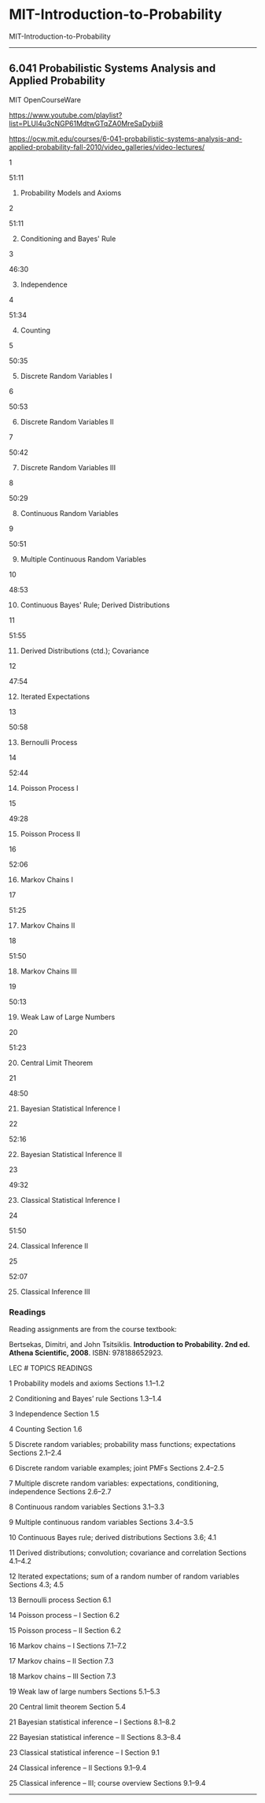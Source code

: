 # MIT-Introduction-to-Probability
MIT-Introduction-to-Probability


-----

## 6.041 Probabilistic Systems Analysis and Applied Probability
MIT OpenCourseWare

https://www.youtube.com/playlist?list=PLUl4u3cNGP61MdtwGTqZA0MreSaDybji8

https://ocw.mit.edu/courses/6-041-probabilistic-systems-analysis-and-applied-probability-fall-2010/video_galleries/video-lectures/

1

51:11

1. Probability Models and Axioms


2

51:11

2. Conditioning and Bayes' Rule


3

46:30

3. Independence


4

51:34

4. Counting


5

50:35

5. Discrete Random Variables I


6

50:53

6. Discrete Random Variables II


7

50:42

7. Discrete Random Variables III


8

50:29

8. Continuous Random Variables


9

50:51

9. Multiple Continuous Random Variables


10

48:53

10. Continuous Bayes' Rule; Derived Distributions


11

51:55

11. Derived Distributions (ctd.); Covariance


12

47:54

12. Iterated Expectations


13

50:58

13. Bernoulli Process


14

52:44

14. Poisson Process I


15

49:28

15. Poisson Process II


16

52:06

16. Markov Chains I


17

51:25

17. Markov Chains II


18

51:50

18. Markov Chains III


19

50:13

19. Weak Law of Large Numbers


20

51:23

20. Central Limit Theorem


21

48:50

21. Bayesian Statistical Inference I


22

52:16

22. Bayesian Statistical Inference II


23

49:32

23. Classical Statistical Inference I


24

51:50

24. Classical Inference II


25

52:07

25. Classical Inference III


### Readings
Reading assignments are from the course textbook:

Bertsekas, Dimitri, and John Tsitsiklis. **Introduction to Probability. 2nd ed. Athena Scientific, 2008**. ISBN: 978188652923.

LEC #	TOPICS	READINGS

1	Probability models and axioms	Sections 1.1–1.2

2	Conditioning and Bayes’ rule	Sections 1.3–1.4

3	Independence	Section 1.5

4	Counting	Section 1.6

5	Discrete random variables; probability mass functions; expectations	Sections 2.1–2.4

6	Discrete random variable examples; joint PMFs	Sections 2.4–2.5

7	Multiple discrete random variables: expectations, conditioning, independence	Sections 2.6–2.7

8	Continuous random variables	Sections 3.1–3.3

9	Multiple continuous random variables	Sections 3.4–3.5

10	Continuous Bayes rule; derived distributions	Sections 3.6; 4.1

11	Derived distributions; convolution; covariance and correlation	Sections 4.1–4.2

12	Iterated expectations; sum of a random number of random variables	Sections 4.3; 4.5

13	Bernoulli process	Section 6.1

14	Poisson process – I	Section 6.2

15	Poisson process – II	Section 6.2

16	Markov chains – I	Sections 7.1–7.2

17	Markov chains – II	Section 7.3

18	Markov chains – III	Section 7.3

19	Weak law of large numbers	Sections 5.1–5.3

20	Central limit theorem	Section 5.4

21	Bayesian statistical inference – I	Sections 8.1–8.2

22	Bayesian statistical inference – II	Sections 8.3–8.4

23	Classical statistical inference – I	Section 9.1

24	Classical inference – II	Sections 9.1–9.4

25	Classical inference – III; course overview	Sections 9.1–9.4

-----




